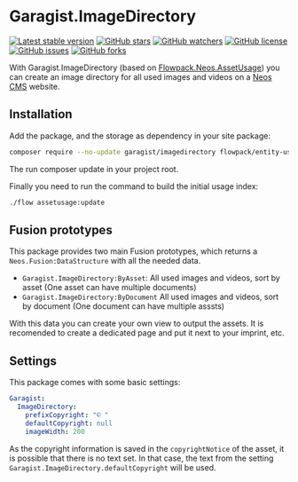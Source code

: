 # Garagist.ImageDirectory

[![Latest stable version]][packagist] [![GitHub stars]][stargazers] [![GitHub watchers]][subscription] [![GitHub license]][license] [![GitHub issues]][issues] [![GitHub forks]][network]

With Garagist.ImageDirectory (based on [Flowpack.Neos.AssetUsage]) you can create an image directory for all used images and videos on a [Neos CMS] website.

## Installation

Add the package, and the storage as dependency in your site package:

```bash
composer require --no-update garagist/imagedirectory flowpack/entity-usage-databasestorage
```

The run composer update in your project root.

Finally you need to run the command to build the initial usage index:

```bash
./flow assetusage:update
```

## Fusion prototypes

This package provides two main Fusion prototypes, which returns a `Neos.Fusion:DataStructure` with all the needed data.

- `Garagist.ImageDirectory:ByAsset`: All used images and videos, sort by asset (One asset can have multiple documents)
- `Garagist.ImageDirectory:ByDocument` All used images and videos, sort by document (One document can have multiple asssts)

With this data you can create your own view to output the assets. It is recomended to create a dedicated page and put it next to your imprint, etc.

## Settings

This package comes with some basic settings:

```yaml
Garagist:
  ImageDirectory:
    prefixCopyright: "© "
    defaultCopyright: null
    imageWidth: 200
```

As the copyright information is saved in the `copyrightNotice` of the asset, it is possible that there is no text set. In that case, the text from the setting `Garagist.ImageDirectory.defaultCopyright` will be used.

[packagist]: https://packagist.org/packages/garagist/imagedirectory
[latest stable version]: https://poser.pugx.org/garagist/imagedirectory/v/stable
[github issues]: https://img.shields.io/github/issues/Garagist/Garagist.ImageDirectory
[issues]: https://github.com/Garagist/Garagist.ImageDirectory/issues
[github forks]: https://img.shields.io/github/forks/Garagist/Garagist.ImageDirectory
[network]: https://github.com/Garagist/Garagist.ImageDirectory/network
[github stars]: https://img.shields.io/github/stars/Garagist/Garagist.ImageDirectory
[stargazers]: https://github.com/Garagist/Garagist.ImageDirectory/stargazers
[github license]: https://img.shields.io/github/license/Garagist/Garagist.ImageDirectory
[license]: LICENSE
[github watchers]: https://img.shields.io/github/watchers/Garagist/Garagist.ImageDirectory.svg
[subscription]: https://github.com/Garagist/Garagist.ImageDirectory/subscription
[neos cms]: https://www.neos.io
[flowpack.neos.assetusage]: https://github.com/Flowpack/Flowpack.Neos.AssetUsage
